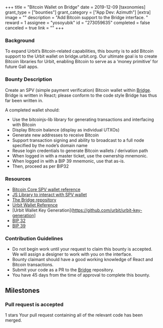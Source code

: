 +++
title = "Bitcoin Wallet on Bridge"
date = 2019-12-09
[taxonomies]
grant_type = ["bounties"]
grant_category = ["App Dev: Azimuth"]
[extra]
image = ""
description = "Add Bitcoin support to the Bridge interface. "
reward = 1
assignee = "yosoyubik"
id = "273059635"
completed = false
canceled = true
link = ""
+++

### Background

To expand Urbit’s Bitcoin-related capabilities, this bounty is to add Bitcoin support to the Urbit wallet on bridge.urbit.org.  Our ultimate goal is to create Bitcoin libraries for Urbit, enabling Bitcoin to serve as a ‘money primitive’ for future Gall apps. 

### Bounty Description

Create an SPV (simple payment verification) Bitcoin wallet within [Bridge](https://bridge.urbit.org). Bridge is written in React; please conform to the code style Bridge has thus far been written in.

A completed wallet should:
- Use the bitcoinjs-lib library for generating transactions and interfacing with Bitcoin
- Display Bitcoin balance (display as individual UTXOs)
- Generate new addresses to receive Bitcoin
- Support transaction signing and ability to broadcast to a full node specified by the node’s domain name
- Reuse login credentials to generate Bitcoin wallets / derivation path
- When logged in with a master ticket, use the ownership mnemonic. 
- When logged in with a BIP 39 mnemonic, use that as-is.
- Then, proceed as per BIP32

### Resources

- [Bitcoin Core SPV wallet reference](https://bitcoin.org/en/operating-modes-guide#simplified-payment-verification-spv)
- [JS Library to interact with SPV wallet](https://github.com/bitcoinjs/bitcoinjs-lib)
- [The Bridge repository](https://github.com/urbit/bridge)
- [Urbit Wallet Reference](https://github.com/urbit/fora-posts/blob/master/proposals/posts/~2018.11.8..19.31.59..ba77~.md)
- [Urbit Wallet Key Generation](https://github.com/urbit/urbit-key-generation]
- [BIP 32](https://github.com/bitcoin/bips/blob/master/bip-0032.mediawiki)
- [BIP 39](https://github.com/bitcoin/bips/blob/master/bip-0039.mediawiki)

### Contribution Guidelines
- Do not begin work until your request to claim this bounty is accepted.  We will assign a designer to work with you on the interface.  
- Bounty claimant should have a good working knowledge of React and Bitcoin transactions.
- Submit your code as a PR to the [Bridge](https://github.com/urbit/bridge) repository.
- You have 45 days from the time of approval to complete this bounty. 

## Milestones


### Pull request is accepted
1 stars
Your pull request containing all of the relevant code has been merged. 

    
